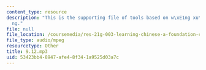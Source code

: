 ```yaml
---
content_type: resource
description: "This is the supporting file of tools based on w\xE1ng xu\xE9y\u012B\
  ng."
file: null
file_location: /coursemedia/res-21g-003-learning-chinese-a-foundation-course-in-mandarin-spring-2011/53423bb48947afe48f341a9525d03a7c_9.12.mp3
file_type: audio/mpeg
resourcetype: Other
title: 9.12.mp3
uid: 53423bb4-8947-afe4-8f34-1a9525d03a7c
---
```

